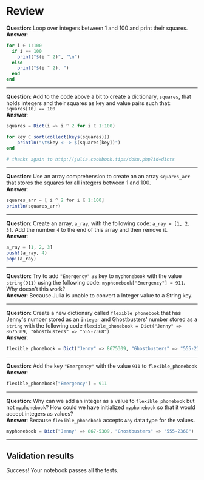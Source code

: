 # Review

__Question__: Loop over integers between 1 and 100 and print their squares.  
__Answer__:
```julia
for i ∈ 1:100
  if i == 100
    print("$(i ^ 2)", "\n")
  else
    print("$(i ^ 2), ")
  end
end
```

- - - -

__Question__: Add to the code above a bit to create a dictionary, `squares`, that holds integers and their squares as key and value pairs such that: `squares[10] == 100`  
__Answer__:
```julia
squares = Dict(i => i ^ 2 for i ∈ 1:100)

for key ∈ sort(collect(keys(squares)))
    println("\t$key <--> $(squares[key])")
end

# thanks again to http://julia.cookbook.tips/doku.php?id=dicts
```

- - - -

__Question__: Use an array comprehension to create an an array `squares_arr` that stores the squares for all integers between 1 and 100.  
__Answer__:
```julia
squares_arr = [ i ^ 2 for i ∈ 1:100]
println(squares_arr)
```

- - - -

__Question__: Create an array, `a_ray`, with the following code: `a_ray = [1, 2, 3]`. Add the number `4` to the end of this array and then remove it.  
__Answer__:
```julia
a_ray = [1, 2, 3]
push!(a_ray, 4)
pop!(a_ray)
```

- - - -

__Question__: Try to add `"Emergency"` as key to `myphonebook` with the value `string(911)` using the following code: `myphonebook["Emergency"] = 911`. Why doesn't this work?  
__Answer__: Because Julia is unable to convert a Integer value to a String key.

- - - -

__Question__: Create a new dictionary called `flexible_phonebook` that has Jenny's number stored as an `integer` and Ghostbusters' number stored as a `string` with the following code `flexible_phonebook = Dict("Jenny" => 8675309, "Ghostbusters" => "555-2368")`  
__Answer__:
```julia
flexible_phonebook = Dict("Jenny" => 8675309, "Ghostbusters" => "555-2368")
```

- - - -

__Question__: Add the key `"Emergency"` with the value `911` to `flexible_phonebook`  
__Answer__:
```julia
flexible_phonebook["Emergency"] = 911
```

- - - -

__Question__: Why can we add an integer as a value to `flexible_phonebook` but not `myphonebook`? How could we have initialized `myphonebook` so that it would accept integers as values?  
__Answer__: Because `flexible_phonebook` accepts `Any` data type for the values.
```julia
myphonebook = Dict("Jenny" => 867-5309, "Ghostbusters" => "555-2368")
```

- - - -

## Validation results

Success! Your notebook passes all the tests.
